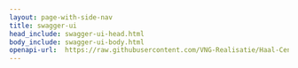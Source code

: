 ```yaml
---
layout: page-with-side-nav
title: swagger-ui
head_include: swagger-ui-head.html
body_include: swagger-ui-body.html
openapi-url:  https://raw.githubusercontent.com/VNG-Realisatie/Haal-Centraal-BRP-bewoning/master/specificatie/genereervariant/openapi.yaml
---
```

<div id="swagger-ui"></div>
